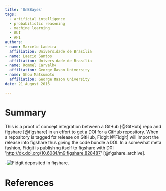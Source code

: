 ```yaml
---
title: 'UnBBayes'
tags:
  - artificial intelligence
  - probabilistic reasoning
  - machine learning
  - GUI
  - API
authors:
- name: Marcelo Ladeira
  affiliation: Universidade de Brasília
- name: Laecio Santos
  affiliation: Universidade de Brasília
- name: Rommel Carvalho
  affiliation: George Mason University
- name: Shou Matsumoto
  affiliation: George Mason University
date: 21 August 2016

---
```


# Summary

This is a proof of concept integration between a GitHub [@GitHub] repo and figshare [@figshare] in an effort to get a DOI for a GitHub repository. When a repository is tagged for release on GitHub, Fidgit [@Fidgit] will import the release into figshare thus giving the code bundle a DOI. In a somewhat meta fashion, Fidgit is publishing itself to figshare with DOI 'http://dx.doi.org/10.6084/m9.figshare.828487' [@figshare_archive].

-![Fidgit deposited in figshare.](figshare_article.png)

# References
